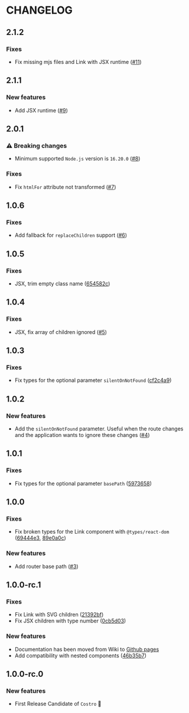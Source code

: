 # CHANGELOG

## 2.1.2

### Fixes

- Fix missing mjs files and Link with JSX runtime ([#11](https://github.com/costrojs/costro/pull/11))

## 2.1.1

### New features

- Add JSX runtime ([#9](https://github.com/costrojs/costro/pull/9))

## 2.0.1

### ⚠️ Breaking changes

- Minimum supported `Node.js` version is `16.20.0` ([#8](https://github.com/costrojs/costro/pull/8))

### Fixes

- Fix `htmlFor` attribute not transformed ([#7](https://github.com/costrojs/costro/pull/7))

## 1.0.6

### Fixes

- Add fallback for `replaceChildren` support ([#6](https://github.com/costrojs/costro/pull/6))

## 1.0.5

### Fixes

- JSX, trim empty class name ([654582c](https://github.com/costrojs/costro/commit/654582c9710de8746cacd4547086ecee48dc4f2f))

## 1.0.4

### Fixes

- JSX, fix array of children ignored ([#5](https://github.com/costrojs/costro/pull/5))

## 1.0.3

### Fixes

- Fix types for the optional parameter `silentOnNotFound` ([cf2c4a9](https://github.com/costrojs/costro/commit/cf2c4a9fa670aa80f8ae11dc9e6b73736072c6bf))

## 1.0.2

### New features

- Add the `silentOnNotFound` parameter. Useful when the route changes and the application wants to ignore these changes ([#4](https://github.com/costrojs/costro/pull/4))

## 1.0.1

### Fixes

- Fix types for the optional parameter `basePath` ([5973658](https://github.com/costrojs/costro/commit/59736586c5561b4da7331ff3f71856fe5119433b))

## 1.0.0

### Fixes

- Fix broken types for the Link component with `@types/react-dom` ([69444e3](https://github.com/costrojs/costro/commit/69444e33905ccf6897ce3f264eb39b28db892eef), [89e0a0c](https://github.com/costrojs/costro/commit/89e0a0c9305b3ecf82ff7802da931a29322f4e79))

### New features

- Add router base path ([#3](https://github.com/costrojs/costro/pull/3))

## 1.0.0-rc.1

### Fixes

- Fix Link with SVG children ([21392bf](https://github.com/costrojs/costro/commit/21392bffe1eae2e1c6af60ca3a72f7d02b1be55c))
- Fix JSX children with type number ([0cb5d03](https://github.com/costrojs/costro/commit/0cb5d03bb8deeaf585bbab26c0760d733e383929))

### New features

- Documentation has been moved from Wiki to [Github pages](https://costro.js.org)
- Add compatibility with nested components ([46b35b7](https://github.com/costrojs/costro/commit/46b35b781b9761077ea8f0be789077f4c7ff46ce))

## 1.0.0-rc.0

### New features

- First Release Candidate of `Costro` 🚀
